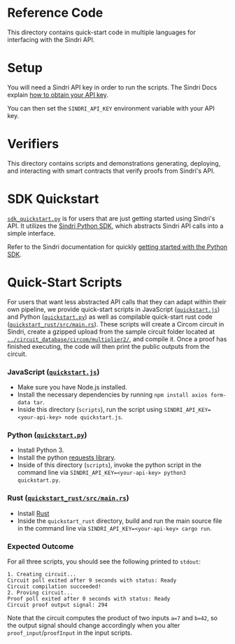 # Reference Code
This directory contains quick-start code in multiple languages for interfacing with the Sindri API.

# Setup
You will need a Sindri API key in order to run the scripts.
The Sindri Docs explain [how to obtain your API key](https://sindri.app/docs/topic-guides/access-management/#api-authentication).

You can then set the `SINDRI_API_KEY` environment variable with your API key.

# Verifiers

This directory contains scripts and demonstrations generating, deploying, and interacting with smart contracts that verify proofs from Sindri's API.

# SDK Quickstart

[`sdk_quickstart.py`](./sdk_quickstart.py) is for users that are just getting started using Sindri's API.
It utilizes the [Sindri Python SDK](https://pypi.org/project/sindri/), which abstracts Sindri API calls into a simple interface.

Refer to the Sindri documentation for quickly [getting started with the Python SDK](https://sindri.app/docs/getting-started/api-sdk/).

# Quick-Start Scripts

For users that want less abstracted API calls that they can adapt within their own pipeline, we provide quick-start scripts in JavaScript ([`quickstart.js`](./quickstart.js)) and Python ([`quickstart.py`](./quickstart.py)) as well as compilable quick-start rust code ([`quickstart_rust/src/main.rs`](./quickstart_rust/src/main.rs)).
These scripts will create a Circom circuit in Sindri, create a gzipped upload from the sample circuit folder located at [`../circuit_database/circom/multiplier2/`](../circuit_database/circom/multiplier2/), and compile it.
Once a proof has finished executing, the code will then print the public outputs from the circuit.

### JavaScript ([`quickstart.js`](./quickstart.js))

- Make sure you have Node.js installed.
- Install the necessary dependencies by running `npm install axios form-data tar`.
- Inside this directory (`scripts`), run the script using `SINDRI_API_KEY=<your-api-key> node quickstart.js`.

### Python ([`quickstart.py`](./quickstart.py))

- Install Python 3.
- Install the python [requests library](https://pypi.org/project/requests/).
- Inside of this directory (`scripts`), invoke the python script in the command line via `SINDRI_API_KEY=<your-api-key> python3 quickstart.py`.

### Rust ([`quickstart_rust/src/main.rs`](./quickstart_rust/src/main.rs))

- Install [Rust](https://doc.rust-lang.org/cargo/getting-started/installation.html)
- Inside the `quickstart_rust` directory, build and run the main source file in the command line via `SINDRI_API_KEY=<your-api-key> cargo run`.

### Expected Outcome

For all three scripts, you should see the following printed to `stdout`:

```
1. Creating circuit...
Circuit poll exited after 9 seconds with status: Ready
Circuit compilation succeeded!
2. Proving circuit...
Proof poll exited after 0 seconds with status: Ready
Circuit proof output signal: 294
```

Note that the circuit computes the product of two inputs `a=7` and `b=42`, so the output signal should change accordingly when you alter `proof_input`/`proofInput` in the input scripts.
